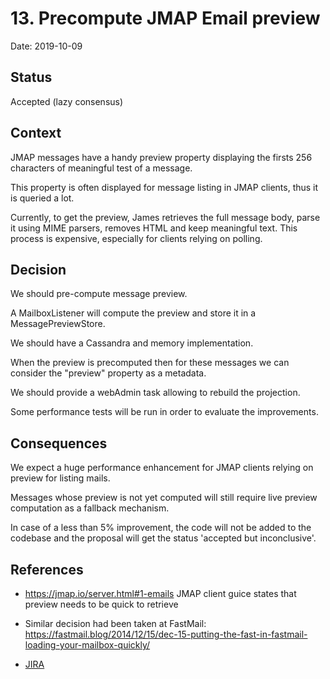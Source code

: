 # 13. Precompute JMAP Email preview

Date: 2019-10-09

## Status

Accepted (lazy consensus)

## Context

JMAP messages have a handy preview property displaying the firsts 256 characters of meaningful test of a message.

This property is often displayed for message listing in JMAP clients, thus it is queried a lot.

Currently, to get the preview, James retrieves the full message body, parse it using MIME parsers, removes HTML and keep meaningful text. This process is expensive, especially for clients relying on polling.

## Decision

We should pre-compute message preview.

A MailboxListener will compute the preview and store it in a MessagePreviewStore.

We should have a Cassandra and memory implementation.

When the preview is precomputed then for these messages we can consider the "preview" property as a metadata.

We should provide a webAdmin task allowing to rebuild the projection.

Some performance tests will be run in order to evaluate the improvements.

## Consequences

We expect a huge performance enhancement for JMAP clients relying on preview for listing mails.

Messages whose preview is not yet computed will still require live preview computation as a fallback mechanism.

In case of a less than 5% improvement, the code will not be added to the codebase and the proposal will get the status 'accepted but inconclusive'.

## References

 - https://jmap.io/server.html#1-emails JMAP client guice states that preview needs to be quick to retrieve

 - Similar decision had been taken at FastMail: https://fastmail.blog/2014/12/15/dec-15-putting-the-fast-in-fastmail-loading-your-mailbox-quickly/

 - [JIRA](https://issues.apache.org/jira/browse/JAMES-2919)
